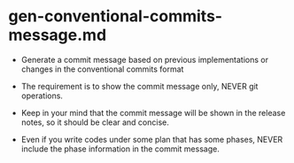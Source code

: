 # gen-conventional-commits-message.md

- Generate a commit message based on previous implementations or changes in the conventional commits format

- The requirement is to show the commit message only, NEVER git operations.

- Keep in your mind that the commit message will be shown in the release notes, so it should be clear and concise.

- Even if you write codes under some plan that has some phases, NEVER include the phase information in the commit message.
